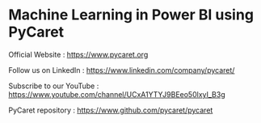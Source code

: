 # Machine Learning in Power BI using PyCaret

Official Website : https://www.pycaret.org

Follow us on LinkedIn : https://www.linkedin.com/company/pycaret/

Subscribe to our YouTube : https://www.youtube.com/channel/UCxA1YTYJ9BEeo50lxyI_B3g

PyCaret repository : https://www.github.com/pycaret/pycaret
